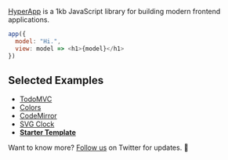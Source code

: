 [HyperApp](https://github.com/hyperapp/hyperapp) is a 1kb JavaScript library for building modern frontend applications.

```javascript
app({
  model: "Hi.",
  view: model => <h1>{model}</h1>
})
```

## Selected Examples
* [TodoMVC](https://hyperapp-todomvc.gomix.me/)
* [Colors](https://hyperapp.gomix.me/colors)
* [CodeMirror](https://hyperapp.gomix.me/codemirror)
* [SVG Clock](https://hyperapp.gomix.me/svg_clock)
* [**Starter Template**](https://gomix.com/#!/project/hyperapp-starter)

Want to know more? [Follow us](https://twitter.com/hyperappjs) on Twitter for updates. 👋 